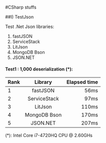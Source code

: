 #CSharp stuffs

##I) TestJson

Test .Net Json libraries:  
1. fastJSON  
2. ServiceStack  
3. LitJson  
4. MongoDB Bson  
5. JSON.NET  

#### Test1 : 1,000 deserialization (*):
| Rank   | Library       | Elapsed time  |
| -------|:-------------:| -------------:|
| 1      | fastJSON      | 56ms |
| 2      | ServiceStack  | 97ms |
| 3      | LitJson       | 110ms |
| 4      | MongoDB Bson  | 170ms |
| 5      | JSON.NET      | 207ms |
(*): Intel Core i7-4720HQ CPU @ 2.60GHs  
